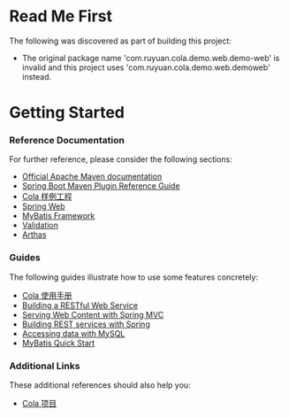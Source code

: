 # Read Me First
The following was discovered as part of building this project:

* The original package name 'com.ruyuan.cola.demo.web.demo-web' is invalid and this project uses 'com.ruyuan.cola.demo.web.demoweb' instead.

# Getting Started

### Reference Documentation
For further reference, please consider the following sections:

* [Official Apache Maven documentation](https://maven.apache.org/guides/index.html)
* [Spring Boot Maven Plugin Reference Guide](https://docs.spring.io/spring-boot/docs/2.3.7.RELEASE/maven-plugin/)
* [Cola 样例工程](https://github.com/alibaba/COLA/tree/master/sample/craftsman)
* [Spring Web](https://docs.spring.io/spring-boot/docs/2.3.7.RELEASE/reference/htmlsingle/#boot-features-developing-web-applications)
* [MyBatis Framework](https://mybatis.org/spring-boot-starter/mybatis-spring-boot-autoconfigure/)
* [Validation](https://docs.spring.io/spring-boot/docs/2.3.7.RELEASE/reference/htmlsingle/#boot-features-validation)
* [Arthas](https://arthas.gitee.io/index.html)

### Guides
The following guides illustrate how to use some features concretely:

* [Cola 使用手册](https://blog.csdn.net/significantfrank/article/details/100074716)
* [Building a RESTful Web Service](https://spring.io/guides/gs/rest-service/)
* [Serving Web Content with Spring MVC](https://spring.io/guides/gs/serving-web-content/)
* [Building REST services with Spring](https://spring.io/guides/tutorials/bookmarks/)
* [Accessing data with MySQL](https://spring.io/guides/gs/accessing-data-mysql/)
* [MyBatis Quick Start](https://github.com/mybatis/spring-boot-starter/wiki/Quick-Start)

### Additional Links
These additional references should also help you:

* [Cola 项目](https://github.com/alibaba/COLA/blob/master/README.md)

